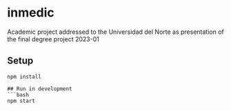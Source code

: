 # inmedic
Academic project addressed to the Universidad del Norte as presentation of the final degree project 2023-01

## Setup
```
npm install

## Run in development
```bash
npm start
```
